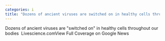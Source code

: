 ```yaml
---
categories: i
title: "Dozens of ancient viruses are switched on in healthy cells throughout our bodies  Livesciencecom"
---
```

Dozens of ancient viruses are "switched on" in healthy cells throughout our bodies&nbsp;&nbsp;Livescience.comView Full Coverage on Google News